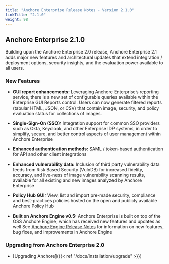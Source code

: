 ```yaml
---
title: "Anchore Enterprise Release Notes - Version 2.1.0"
linkTitle: "2.1.0"
weight: 98
---
```


## Anchore Enterprise 2.1.0

Building upon the Anchore Enterprise 2.0 release, Anchore Enterprise 2.1 adds major new features and architectural updates that extend integration / deployment options, security insights, and the evaluation power available to all users.


### New Features

* **GUI report enhancements:** Leveraging Anchore Enterprise’s reporting service, there is a new set of configurable queries available within the Enterprise GUI Reports control. Users can now generate filtered reports (tabular HTML, JSON, or CSV) that contain image, security, and policy evaluation status for collections of images.

* **Single-Sign-On (SSO):** Integration support for common SSO providers such as Okta, Keycloak, and other Enterprise IDP systems, in order to simplify, secure, and better control aspects of user management within Anchore Enterprise

* **Enhanced authentication methods:** SAML / token-based authentication for API and other client integrations

* **Enhanced vulnerability data:** Inclusion of third party vulnerability data feeds from Risk Based Security (VulnDB) for increased fidelity, accuracy, and live-ness of image vulnerability scanning results, available for all existing and new images analyzed by Anchore Enterprise

* **Policy Hub GUI:** View, list and import pre-made security, compliance and best-practices policies hosted on the open and publicly available Anchore Policy Hub

* **Built on Anchore Engine v0.5:** Anchore Enterprise is built on top of the OSS Anchore Engine, which has received new features and updates as well See [Anchore Engine Release Notes](https://engine.anchore.io/docs/releasenotes/050/) for information on new features, bug fixes, and improvements in Anchore Engine

### Upgrading from Anchore Enterprise 2.0

* [Upgrading Anchore]({{< ref "/docs/installation/upgrade" >}})


